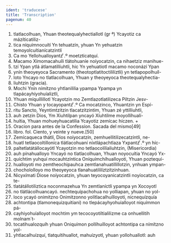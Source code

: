 ```yaml
---
ident: 'traducese'
title: 'Transcription'
pagenum: 40
---
```

1. tlatlacolhuan, Yhuan theotequalyhectiallotl (gr ª) Ycayotiz ca mázíticatiliz-
2. tica níquímnocuítí Yn tehuatzín, yhuan Yn yehuatzin temoyolcuítianícatzintlí
3. Ca mo Yellohualloyantz ͨ.º moetzticatquí.
4. Macamo Xímomacahuíli tlátohuaníe noíyocatzin, ca nihaetziz manihue-
5. tzí Ypan ytlá átlamatillíuhtli, hic Yn yehuatiotl macamo noconází Ypan
6. ynín theoyeyoca Sacramento (theotoptlatitoctililíztli) yn tetlapopolhuíl-
7. loto Yncayo no tlatlacolhuan, Yhuan y theoyeyoca theotequalyhectia-
8. liuhtzin (gracia).
9. Mochi Ynín nímítzno yhtlanililia ypampa Ypampa yn tlapácayhíyohuíaliztli,
10. Yhuan míquíllillotl Ycayotzin mo Zemtlazotlatilizeca Piltzin Jesv-
11. Chisto Yhuan y tocayopantz ͨ.º  Ca mocatzinco, Yhuantzin yn Espí-
12. ritu Sancto, Yeyntimtzitzin tlacatzitzintim, Yhuan zé yttilliuhtli,
13. auh zetzin Dios, Ym Xiuhtilpan yncayó Xíuhtilme moyollíhualí-
14. huítia, Yhuan mohueyhuacatilia Ycayotiz zemícac híczen.   +
15. Oracion para antes de la Confessíon. Sacada del mismo[49]
16. libro. fol. Ciento, y veinte y nueve.[50]
17. Zemícaqueca thátlí, Dios noíyocatzín, zemhuellitilizecatzíntli, ne-
18. huatl tetlaocoltilloníca tlátlacohuaní níxtlápachtlaza Yxpantz ͨ.º yn híc-
19. paltetlatátállocayótl Ycayotzin mo tetlaocolílíaliuhtzin, (Misericordia)
20. auh pínahualloyo Yncayó no tlatlacolhuan, Yhuan noyocuítia Yncayó Yx-
21. quíchtim yuhquí mocauhtzíntica Oníquímchíhualloyoti, Yhuan poztequí-
22. hualloyoti mo zemtheochipauhca zemtlanahuatillillotzin, ynhuan ympan-
23. chochololloyo mo theoyeyoca tlanahuatililíztzítzínhuan.
24. Nicyxímati Diose noíyocatzin, yhuan teyocoyanicatzintli noyíocatzin, ca te-
25. tlatátállotiliztica noconmazehua Yn zemtlaníctli ypampa yn Xocoyotl
26. no tlátlácolhuancayó. nechtequípachohua no yolliapan, yhuan no yol-
27. loco ycayó onimitzno Onimitzonno yolítlacalhuílloyoti, nicnequízquía
28. achtontipa (tlamonequizquitiani) no tlepácayhyohuialloyot niquímmon pá-
29. cayhiyohuíalloyot mochtim ym tecocoyotiltialilizme ca onhuellitih molnam´t-
30. tocatihualozquíh yhuan Oniquímon pollíhuílloyot achtontipa ca nímítzno yol-
31. yhtlacalhuízquí, tlatquítihuallot, mahuízyotl, yhuan yollohuallotl: auh
